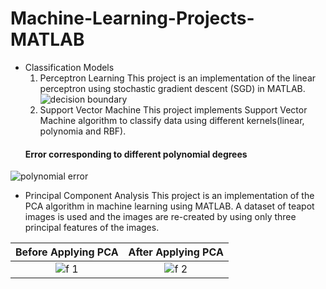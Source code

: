 # Machine-Learning-Projects-MATLAB
* Classification Models
  1. Perceptron Learning
  This project is an implementation of the linear perceptron using stochastic gradient descent (SGD) in MATLAB.
  ![decision boundary](https://user-images.githubusercontent.com/43897597/49332985-d7cfad00-f584-11e8-8702-39c9a2e38ef5.jpg)
  2. Support Vector Machine
  This project implements Support Vector Machine algorithm to classify data using different kernels(linear, polynomia and RBF).
  <h4> Error corresponding to different polynomial degrees </h4>
![polynomial error](https://user-images.githubusercontent.com/43897597/49333646-993fef80-f590-11e8-865c-430b4e53648e.jpg)

* Principal Component Analysis
This project is an implementation of the PCA algorithm in machine learning using MATLAB. A dataset of teapot images is used and the images are re-created by using only three principal features of the images.

Before Applying PCA        |  After Applying PCA
:-------------------------:|:-------------------------:
![f 1](https://user-images.githubusercontent.com/43897597/49427143-93086980-f770-11e8-9df1-926e968ed3ca.jpg) | ![f 2](https://user-images.githubusercontent.com/43897597/49427148-96035a00-f770-11e8-878b-16eacdbf2c8d.jpg)
